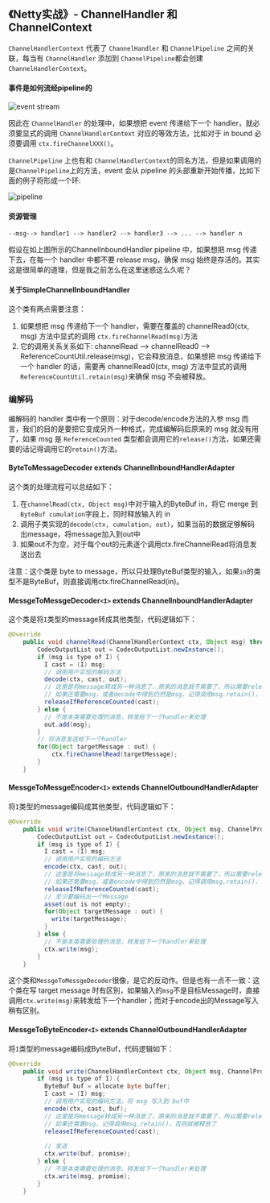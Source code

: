 ## 《Netty实战》- ChannelHandler 和 ChannelContext

`ChannelHandlerContext` 代表了 `ChannelHandler` 和 `ChannelPipeline` 之间的关联，每当有 `ChannelHandler` 添加到 `ChannelPipeline`都会创建 `ChannelHandlerContext`。

#### 事件是如何流经pipeline的

![event stream](/Users/caoxiaoyong/Documents/blog/images/java/netty-channelhandlercontext.png)

因此在 `ChannelHandler` 的处理中，如果想把 event 传递给下一个 handler，就必须要显式的调用 `ChannelHandlerContext` 对应的等效方法，比如对于 in bound 必须要调用 `ctx.fireChannelXXX()`。

`ChannelPipeline` 上也有和 `ChannelHandlerContext`的同名方法，但是如果调用的是`ChannelPipeline`上的方法，event 会从 pipeline 的头部重新开始传播，比如下面的例子将形成一个环:

![pipeline](/Users/caoxiaoyong/Documents/blog/images/java/netty-channel-pipeline.png)

#### 资源管理

```
--msg--> handler1 --> handler2 --> handler3 --> ... --> handler n
```

假设在如上图所示的ChannelInboundHandler pipeline 中，如果想把 msg 传递下去，在每一个 handler 中都不要 release msg，确保 msg 始终是存活的。其实这是很简单的道理，但是我之前怎么在这里迷惑这么久呢？

#### 关于SimpleChannelInboundHandler

这个类有两点需要注意：

1. 如果想把 msg 传递给下一个 handler，需要在覆盖的 channelRead0(ctx, msg) 方法中显式的调用 `ctx.fireChannelRead(msg)`方法
2. 它的调用关系关系如下: channelRead --> channelRead0 --> ReferenceCountUtil.release(msg)，它会释放消息，如果想把 msg 传递给下一个 handler 的话，需要再 channelRead0(ctx, msg) 方法中显式的调用 `ReferenceCountUtil.retain(msg)`来确保 msg 不会被释放。

### 编解码

编解码的 handler 类中有一个原则：对于decode/encode方法的入参 msg 而言，我们的目的是要把它变成另外一种格式，完成编解码后原来的 msg 就没有用了，如果 msg 是 `ReferenceCounted` 类型都会调用它的`release()`方法，如果还需要的话记得调用它的`retain()`方法。

#### ByteToMessageDecoder extends ChannelInboundHandlerAdapter

这个类的处理流程可以总结如下：

1. 在`channelRead(ctx, Object msg)`中对于输入的ByteBuf in，将它 merge 到 `ByteBuf cumulation`字段上，同时释放输入的 in
2. 调用子类实现的`decode(ctx, cumulation, out)`，如果当前的数据足够解码出message，将message加入到out中
3. 如果out不为空，对于每个out的元素逐个调用ctx.fireChannelRead将消息发送出去

注意：这个类是 byte to message，所以只处理ByteBuf类型的输入，如果`in`的类型不是ByteBuf，则直接调用ctx.fireChannelRead(in)。

#### MessgeToMessgeDecoder`<I>` extends ChannelInboundHandlerAdapter

这个类是将`I`类型的message转成其他类型，代码逻辑如下：

```JAVA
@Override
    public void channelRead(ChannelHandlerContext ctx, Object msg) throws Exception {
        CodecOutputList out = CodecOutputList.newInstance();
        if (msg is type of I) {
          I cast = (I) msg;
          // 调用用户实现的解码方法
          decode(ctx, cast, out);
          // 这里是将message转成另一种消息了，原来的消息就不需要了，所以需要release
          // 如果还需要msg，或者decode中得到仍然是msg，记得调用msg.retain()，否则就被释放了
          releaseIfReferenceCounted(cast);
        } else {
          // 不是本类需要处理的消息，转发给下一个handler来处理
          out.add(msg);
        }
        // 将消息发送给下一个handler
        for(Object targetMessage : out) {
            ctx.fireChannelRead(targetMessage);
        }
    }
```

#### MessgeToMessgeEncoder`<I>` extends ChannelOutboundHandlerAdapter

将`I`类型的message编码成其他类型，代码逻辑如下：

```java
@Override
    public void write(ChannelHandlerContext ctx, Object msg, ChannelPromise promise) 
        CodecOutputList out = CodecOutputList.newInstance();
        if (msg is type of I) {
          I cast = (I) msg;
          // 调用用户实现的编码方法
          encode(ctx, cast, out);
          // 这里是将message转成另一种消息了，原来的消息就不需要了，所以需要release
          // 如果还需要msg，或者encode中得到仍然是msg，记得调用msg.retain()，否则就被释放了
          releaseIfReferenceCounted(cast);
          // 至少要编码出一个Message
          asset(out is not empty);
          for(Object targetMessage : out) {
            write(targetMessage);
          }
        } else {
          // 不是本类需要处理的消息，转发给下一个handler来处理
          ctx.write(msg);
        }
    }
```

这个类和`MessgeToMessgeDecoder`很像，是它的反动作。但是也有一点不一致：这个类在写 target message 时有区别，如果输入的`msg`不是目标Message时，直接调用`ctx.write(msg)`来转发给下一个handler；而对于encode出的Message写入稍有区别。

#### MessgeToByteEncoder`<I>` extends ChannelOutboundHandlerAdapter

将`I`类型的message编码成ByteBuf，代码逻辑如下：

```java
@Override
    public void write(ChannelHandlerContext ctx, Object msg, ChannelPromise promise) 
        if (msg is type of I) {
          ByteBuf buf = allocate byte buffer;
          I cast = (I) msg;
          // 调用用户实现的编码方法，将 msg 写入到 buf中
          encode(ctx, cast, buf);
          // 这里是将message转成另一种消息了，原来的消息就不需要了，所以需要release
          // 如果还需要msg，记得调用msg.retain()，否则就被释放了
          releaseIfReferenceCounted(cast);
          
          // 发送
          ctx.write(buf, promise);
        } else {
          // 不是本类需要处理的消息，转发给下一个handler来处理
          ctx.write(msg, promise);
        }
    }
```

